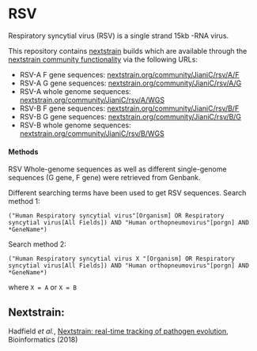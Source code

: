 # RSV

Respiratory syncytial virus (RSV) is a single strand 15kb -RNA virus.

This repository contains [nextstrain](https://nextstrain.org) builds which are available through the [nextstrain community functionality](https://nextstrain.org/docs/contributing/community-builds) via the following URLs:

* RSV-A F gene sequences: [nextstrain.org/community/JianiC/rsv/A/F](https://nextstrain.org/community/JianiC/rsv/A/F)
* RSV-A G gene sequences: [nextstrain.org/community/JianiC/rsv/A/G](https://nextstrain.org/community/JianiC/rsv/A/G)
* RSV-A whole genome sequences: [nextstrain.org/community/JianiC/rsv/A/WGS](https://nextstrain.org/community/JianiC/rsv/A/WGS)
* RSV-B F gene sequences: [nextstrain.org/community/JianiC/rsv/B/F](https://nextstrain.org/community/JianiC/rsv/B/F)
* RSV-B G gene sequences: [nextstrain.org/community/JianiC/rsv/B/G](https://nextstrain.org/community/JianiC/rsv/B/G)
* RSV-B whole genome sequences: [nextstrain.org/community/JianiC/rsv/B/WGS](https://nextstrain.org/community/JianiC/rsv/B/WGS)

#### Methods

RSV Whole-genome sequences as well as different single-genome sequences (G gene, F gene) were retrieved from Genbank.

Different searching terms have been used to get RSV sequences.
Search method 1: 
```
("Human Respiratory syncytial virus"[Organism] OR Respiratory syncytial virus[All Fields]) AND "Human orthopneumovirus"[porgn] AND *GeneName*)
```
Search method 2:
```
("Human Respiratory syncytial virus X "[Organism] OR Respiratory syncytial virus[All Fields]) AND "Human orthopneumovirus"[porgn] AND *GeneName*)
```
where `X = A` or `X = B `


## Nextstrain:
Hadfield _et al._, [Nextstrain: real-time tracking of pathogen evolution](https://doi.org/10.1093/bioinformatics/bty407), Bioinformatics (2018)
